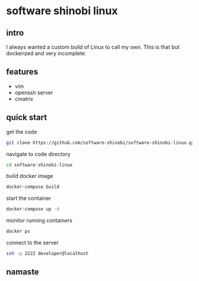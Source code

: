 # software shinobi linux

## intro

I always wanted a custom build of Linux to call my own. This is that but dockerized and very incomplete. 

## features

* vim
* openssh server
* cmatrix

## quick start

get the code

```bash
git clone https://github.com/software-shinobi/software-shinobi-linux.git
```

navigate to code directory

```bash
cd software-shinobi-linux
```

build docker image

```bash
docker-compose build
```

start the container

```bash
docker-compose up -d
```

monitor running containers

```bash
docker ps
```

connect to the server

```bash
ssh -p 2222 developer@localhost
```

## namaste
